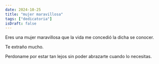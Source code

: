 ```yaml
---
date: 2024-10-25
title: "mujer maravillosa"
tags: ["dedicatoria"]
isDraft: false
---
```


Eres una mujer maravillosa que la vida me concedió la dicha se conocer.  

Te extraño mucho.  

Perdoname por estar tan lejos sin poder abrazarte cuando lo necesitas.
